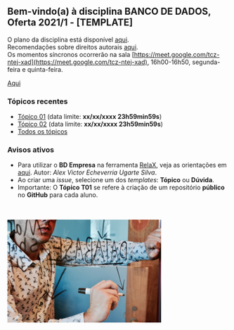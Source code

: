 ## Bem-vindo(a) à disciplina **BANCO DE DADOS**, Oferta 2021/1 - [TEMPLATE]

O plano da disciplina está disponível [aqui](./media/bcc-bd-2020-2-plano.pdf).<br>
Recomendações sobre direitos autorais [aqui](./media/recomendacao-prograd.pdf).<br>
Os momentos síncronos ocorrerão na sala [https://meet.google.com/tcz-ntej-xad](https://meet.google.com/tcz-ntej-xad), 16h00-16h50, segunda-feira e quinta-feira.

[Aqui](https://github.com/plinioleitao/bd-2021-1-bcc/blob/main/data/resolucao-2021-0082.pdf)

### Tópicos recentes

- [Tópico 01](topicos/topico-01.md) (data limite: **xx/xx/xxxx 23h59min59s**)
- [Tópico 02](topicos/topico-02.md) (data limite: **xx/xx/xxxx 23h59min59s**)
- [Todos os tópicos](topicos/topicos.md)

### Avisos ativos

- Para utilizar o **BD Empresa** na ferramenta [RelaX](https://dbis-uibk.github.io/relax/landing), veja as orientações em [aqui](https://github.com/aveusalex/BD_empresa). Autor: _Alex Victor Echeverria Ugarte Silva_.
- Ao criar uma *issue*, selecione um dos *templates*: **Tópico** ou **Dúvida**.
- Importante: O **Tópico T01** se refere à criação de um repositório **público** no **GitHub** para cada aluno.
<br>
<br>
<img src="./media/campaign-creators-IKHvOlZFCOg-unsplash.jpg" width="350">

